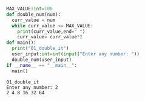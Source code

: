 ```python
MAX_VALUE:int=100
def double_num(num):
  curr_value = num
  while curr_value <= MAX_VALUE:
    print(curr_value,end=" ")
    curr_value= curr_value*2
def main():
  print("01_double_it")
  user_input:int=int(input("Enter any number: "))
  double_num(user_input)
if __name__ == "__main__":
  main()
```

    01_double_it
    Enter any number: 2
    2 4 8 16 32 64 
